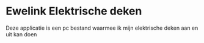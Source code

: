 # Ewelink Elektrische deken

Deze applicatie is een pc bestand waarmee ik mijn elektrische deken aan en uit kan doen
